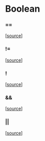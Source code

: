 # Boolean

### ==



[[source](https://github.com/goby-lang/goby/tree/f32c1fcbfd7e1df021948de1065d342e95ebd03d/vm/boolean.go#L48)]

### !=



[[source](https://github.com/goby-lang/goby/tree/f32c1fcbfd7e1df021948de1065d342e95ebd03d/vm/boolean.go#L76)]

### !



[[source](https://github.com/goby-lang/goby/tree/f32c1fcbfd7e1df021948de1065d342e95ebd03d/vm/boolean.go#L104)]

### &&



[[source](https://github.com/goby-lang/goby/tree/f32c1fcbfd7e1df021948de1065d342e95ebd03d/vm/boolean.go#L119)]

### ||



[[source](https://github.com/goby-lang/goby/tree/f32c1fcbfd7e1df021948de1065d342e95ebd03d/vm/boolean.go#L141)]

